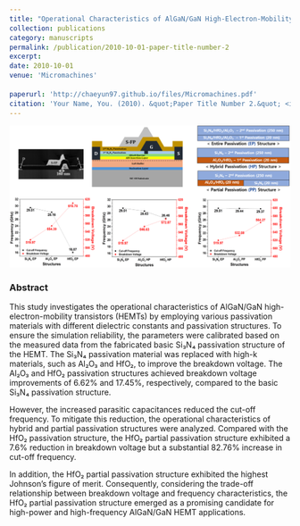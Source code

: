 ```yaml
---
title: "Operational Characteristics of AlGaN/GaN High-Electron-Mobility Transistors with Various Dielectric Passivation Structures for High-Power and High-Frequency Operations: A Simulation Study"
collection: publications
category: manuscripts
permalink: /publication/2010-10-01-paper-title-number-2
excerpt: 
date: 2010-10-01
venue: 'Micromachines'

paperurl: 'http://chaeyun97.github.io/files/Micromachines.pdf'
citation: 'Your Name, You. (2010). &quot;Paper Title Number 2.&quot; <i>Journal 1</i>. 1(2).'
---
```

![그림2](/images/그림2.png)
### Abstract
<div class="justify-text">
This study investigates the operational characteristics of AlGaN/GaN high-electron-mobility transistors (HEMTs) by employing various passivation materials with different dielectric constants and passivation structures.  
To ensure the simulation reliability, the parameters were calibrated based on the measured data from the fabricated basic Si₃N₄ passivation structure of the HEMT. The Si₃N₄ passivation material was replaced with high-k materials, such as Al₂O₃ and HfO₂, to improve the breakdown voltage. The Al₂O₃ and HfO₂ passivation structures achieved breakdown voltage improvements of 6.62% and 17.45%, respectively, compared to the basic Si₃N₄ passivation structure.  

However, the increased parasitic capacitances reduced the cut-off frequency. To mitigate this reduction, the operational characteristics of hybrid and partial passivation structures were analyzed. Compared with the HfO₂ passivation structure, the HfO₂ partial passivation structure exhibited a 7.6% reduction in breakdown voltage but a substantial 82.76% increase in cut-off frequency.  

In addition, the HfO₂ partial passivation structure exhibited the highest Johnson’s figure of merit. Consequently, considering the trade-off relationship between breakdown voltage and frequency characteristics, the HfO₂ partial passivation structure emerged as a promising candidate for high-power and high-frequency AlGaN/GaN HEMT applications.

</div>
